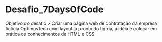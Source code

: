 # Desafio_7DaysOfCode

Objetivo do desafio > Criar uma página web de contratação da empresa fictícia OptimusTech com layout já pronto do figma, a idéia é colocar em prática os conhecimentos de HTML e CSS
